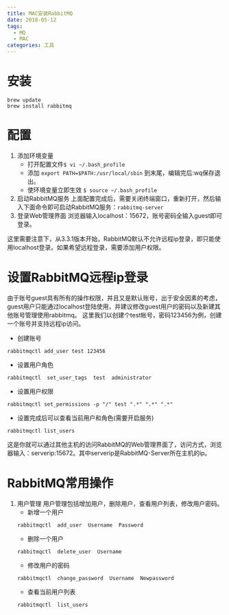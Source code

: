 ```yaml
---
title: MAC安装RabbitMQ
date: 2018-05-12
tags:
  - MQ
  - MAC
categories: 工具
---
```


# 安装

```shell
brew update
brew install rabbitmq
```
<!-- more -->
# 配置
1. 添加环境变量
    - 打开配置文件`$ vi ~/.bash_profile`
    - 添加 `export PATH=$PATH:/usr/local/sbin`
    到末尾，编辑完后:wq保存退出。
    - 使环境变量立即生效 `$ source ~/.bash_profile`
2. 启动RabbitMQ服务
上面配置完成后，需要关闭终端窗口，重新打开，然后输入下面命令即可启动RabbitMQ服务：`rabbitmq-server`
3. 登录Web管理界面
浏览器输入localhost：15672，账号密码全输入guest即可登录。


这里需要注意下，从3.3.1版本开始，RabbitMQ默认不允许远程ip登录，即只能使用localhost登录。如果希望远程登录，需要添加用户权限。

# 设置RabbitMQ远程ip登录


由于账号guest具有所有的操作权限，并且又是默认账号，出于安全因素的考虑，guest用户只能通过localhost登陆使用，并建议修改guest用户的密码以及新建其他账号管理使用rabbitmq。
这里我们以创建个test帐号，密码123456为例，创建一个账号并支持远程ip访问。

- 创建账号
```
rabbitmqctl add_user test 123456
```
- 设置用户角色
```
rabbitmqctl  set_user_tags  test  administrator
```
- 设置用户权限
```
rabbitmqctl set_permissions -p "/" test ".*" ".*" ".*"
```
- 设置完成后可以查看当前用户和角色(需要开启服务)
```
rabbitmqctl list_users
```

这是你就可以通过其他主机的访问RabbitMQ的Web管理界面了，访问方式，浏览器输入：serverip:15672。其中serverip是RabbitMQ-Server所在主机的ip。

# RabbitMQ常用操作
1. 用户管理
用户管理包括增加用户，删除用户，查看用户列表，修改用户密码。
    - 新增一个用户
    ```
    rabbitmqctl  add_user  Username  Password
    ```
    - 删除一个用户
    ```
    rabbitmqctl  delete_user  Username
    ```
    - 修改用户的密码
    ```
    rabbitmqctl  change_password  Username  Newpassword
    ```
    - 查看当前用户列表
    ```
    rabbitmqctl  list_users
    ```
